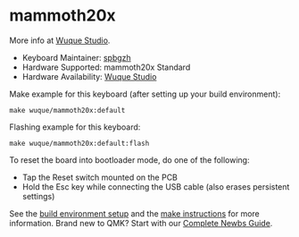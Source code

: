 # mammoth20x

More info at [Wuque Studio](https://shop.wuquestudio.com/).

* Keyboard Maintainer: [spbgzh](https://github.com/spbgzh)
* Hardware Supported: mammoth20x Standard
* Hardware Availability: [Wuque Studio](https://shop.wuquestudio.com/)

Make example for this keyboard (after setting up your build environment):

    make wuque/mammoth20x:default

Flashing example for this keyboard:

    make wuque/mammoth20x:default:flash

To reset the board into bootloader mode, do one of the following:

* Tap the Reset switch mounted on the PCB
* Hold the Esc key while connecting the USB cable (also erases persistent settings)

See the [build environment setup](https://docs.qmk.fm/#/getting_started_build_tools) and the [make instructions](https://docs.qmk.fm/#/getting_started_make_guide) for more information. Brand new to QMK? Start with our [Complete Newbs Guide](https://docs.qmk.fm/#/newbs).

